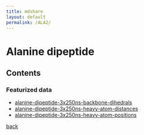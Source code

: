 ```yaml
---
title: mdshare
layout: default
permalink: /ALA2/
---
```


# Alanine dipeptide



## Contents

### Featurized data
-  [alanine-dipeptide-3x250ns-backbone-dihedrals](http://ftp.imp.fu-berlin.de/pub/cmb-data/alanine-dipeptide-3x250ns-backbone-dihedrals.npz)
-  [alanine-dipeptide-3x250ns-heavy-atom-distances](http://ftp.imp.fu-berlin.de/pub/cmb-data/alanine-dipeptide-3x250ns-heavy-atom-distances.npz)
-  [alanine-dipeptide-3x250ns-heavy-atom-positions](http://ftp.imp.fu-berlin.de/pub/cmb-data/alanine-dipeptide-3x250ns-heavy-atom-positions.npz)

[back](../)